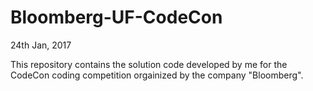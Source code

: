 # Bloomberg-UF-CodeCon
24th Jan, 2017

This repository contains the solution code developed by me for the CodeCon coding competition orgainized by the company "Bloomberg".
